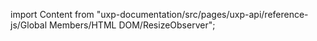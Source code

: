 
import Content from "uxp-documentation/src/pages/uxp-api/reference-js/Global Members/HTML DOM/ResizeObserver";

<Content query="product=photoshop"/>
